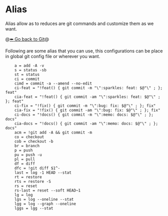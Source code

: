 # Alias 

Alias allow as to reduces are git commands and customize them as we want.

@[:arrow_left: Go back to Git](./GIT.md)@

Following are some alias that you can use, this configurations can be place in global git config file or wherever you want.
```
	a = add -A -v
	s = status -sb
	st = status
	ci = commit
	cimd = commit -a --amend --no-edit
	ci-feat = "!feat() { git commit -m "\":sparkles: feat: $@"\" ; }; feat"
	cia-feat = "!feat() { git commit -am "\":sparkles: feat: $@"\" ; }; feat"
	ci-fix = "!fix() { git commit -m "\":bug: fix: $@"\" ; }; fix"
	cia-fix = "!fix() { git commit -am "\":bug: fix: $@"\" ; }; fix"
	ci-docs = "!docs() { git commit -m "\":memo: docs: $@"\" ; }; docs"
	cia-docs = "!docs() { git commit -am "\":memo: docs: $@"\" ; }; docs"
	acm = !git add -A && git commit -m 
	co = checkout
	cob = checkout -b	
	br = branch
	p = push  
	pu = push -u
	pl = pull
	df = diff
	dfc = !git diff $1^- 
	last = log -1 HEAD --stat
	rt = restore
	rts = restore -S
	rs = reset
	rs-last = reset --soft HEAD~1
	lg = log
	lgs = log --oneline --stat
	lgg = log --graph --oneline
	lggs = lgg --stat
``` 